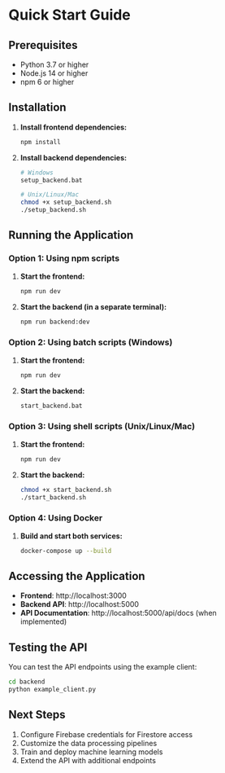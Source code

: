# Quick Start Guide

## Prerequisites

- Python 3.7 or higher
- Node.js 14 or higher
- npm 6 or higher

## Installation

1. **Install frontend dependencies:**
   ```bash
   npm install
   ```

2. **Install backend dependencies:**
   ```bash
   # Windows
   setup_backend.bat
   
   # Unix/Linux/Mac
   chmod +x setup_backend.sh
   ./setup_backend.sh
   ```

## Running the Application

### Option 1: Using npm scripts

1. **Start the frontend:**
   ```bash
   npm run dev
   ```

2. **Start the backend (in a separate terminal):**
   ```bash
   npm run backend:dev
   ```

### Option 2: Using batch scripts (Windows)

1. **Start the frontend:**
   ```bash
   npm run dev
   ```

2. **Start the backend:**
   ```bash
   start_backend.bat
   ```

### Option 3: Using shell scripts (Unix/Linux/Mac)

1. **Start the frontend:**
   ```bash
   npm run dev
   ```

2. **Start the backend:**
   ```bash
   chmod +x start_backend.sh
   ./start_backend.sh
   ```

### Option 4: Using Docker

1. **Build and start both services:**
   ```bash
   docker-compose up --build
   ```

## Accessing the Application

- **Frontend**: http://localhost:3000
- **Backend API**: http://localhost:5000
- **API Documentation**: http://localhost:5000/api/docs (when implemented)

## Testing the API

You can test the API endpoints using the example client:

```bash
cd backend
python example_client.py
```

## Next Steps

1. Configure Firebase credentials for Firestore access
2. Customize the data processing pipelines
3. Train and deploy machine learning models
4. Extend the API with additional endpoints